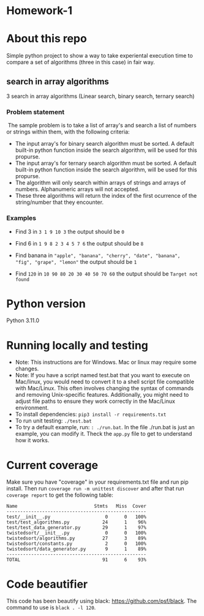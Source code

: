 # Homework-1
# About this repo

Simple python project to show a way to take experiental execution time to compare a set of algorithms (three in this case) in fair way.

## search in array algorithms

3 search in array algorithms (Linear search, binary search, ternary search)

### Problem statement
​
The sample problem is to take a list of array's and search a list of numbers or strings within them, with  the following criteria:

* The input array's for binary search algorithm must be sorted. A default built-in python function inside the search algorithm, will be used for this propurse.
* The input array's for ternary search algorithm must be sorted. A default built-in python function inside the search algorithm, will be used for this propurse.
* The algorithm will only search within arrays of strings and arrays of numbers.  Alphanumeric arrays will not accepted. 
* These three algorithms will return the index of the first ocurrence of the string/number that they encounter. 

### Examples

* Find 3 in  `3 1 9 10 3` the output should be `0`

* Find 6 in  `1 9 8 2 3 4 5 7 6` the output should be `8`

* Find banana in  `"apple", "banana", "cherry", "date", "banana", "fig", "grape", "lemon"` the output should be `1`

* Find `120` in `10 90 80 20 30 40 50 70 60` the output should be `Target not found`


# Python version
Python 3.11.0
​
# Running locally and testing

* Note: This instructions are for Windows. Mac or linux may require some changes. 
* Note: If you have a script named test.bat that you want to execute on Mac/linux, you would need to convert it to a shell script file compatible with Mac/Linux. This often involves changing the syntax of commands and removing Unix-specific features. Additionally, you might need to adjust file paths to ensure they work correctly in the Mac/Linux environment.
* To install dependencies: `pip3 install -r requirements.txt`
* To run unit testing: `./test.bat`
* To try a default example, run: `: ./run.bat`. In the file ./run.bat is just an example, you can modify it. Theck the `app.py` file to get to understand how it works.

# Current coverage

Make sure you have "coverage" in your requirements.txt file and run pip install. Then run `coverage run -m unittest discover` and after that run `coverage report` to get the following table:

```
Name                            Stmts   Miss  Cover
---------------------------------------------------
test/__init__.py                    0      0   100%
test/test_algorithms.py            24      1    96%
test/test_data_generator.py        29      1    97%
twistedsort/__init__.py             0      0   100%
twistedsort/algorithms.py          27      3    89%
twistedsort/constants.py            2      0   100%
twistedsort/data_generator.py       9      1    89%
---------------------------------------------------
TOTAL                              91      6    93%
```

# Code beautifier
This code has been beautify using black: https://github.com/psf/black. 
The command to use is `black . -l 120`.
